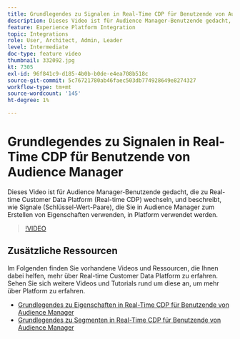 ```yaml
---
title: Grundlegendes zu Signalen in Real-Time CDP für Benutzende von Audience Manager
description: Dieses Video ist für Audience Manager-Benutzende gedacht, die zu Real-time Customer Data Platform (Real-time CDP) wechseln, und beschreibt, wie Signale (Schlüssel-Wert-Paare), die Sie in Audience Manager zum Erstellen von Eigenschaften verwenden, in Platform verwendet werden.
feature: Experience Platform Integration
topic: Integrations
role: User, Architect, Admin, Leader
level: Intermediate
doc-type: feature video
thumbnail: 332092.jpg
kt: 7305
exl-id: 96f841c9-d185-4b0b-b0de-e4ea708b518c
source-git-commit: 5c76721780ab46faec503db774928649e8274327
workflow-type: tm+mt
source-wordcount: '145'
ht-degree: 1%

---
```


# Grundlegendes zu Signalen in Real-Time CDP für Benutzende von Audience Manager

Dieses Video ist für Audience Manager-Benutzende gedacht, die zu Real-time Customer Data Platform (Real-time CDP) wechseln, und beschreibt, wie Signale (Schlüssel-Wert-Paare), die Sie in Audience Manager zum Erstellen von Eigenschaften verwenden, in Platform verwendet werden.

>[!VIDEO](https://video.tv.adobe.com/v/332092/?quality=12&learn=on)

## Zusätzliche Ressourcen

Im Folgenden finden Sie vorhandene Videos und Ressourcen, die Ihnen dabei helfen, mehr über Real-time Customer Data Platform zu erfahren. Sehen Sie sich weitere Videos und Tutorials rund um diese an, um mehr über Platform zu erfahren.

* [Grundlegendes zu Eigenschaften in Real-Time CDP für Benutzende von Audience Manager](https://experienceleague.adobe.com/docs/audience-manager-learn/tutorials/other-integrations/integrating-with-rtcdp/rtcdp-traits-for-aam-users.html?lang=de#other-integrations)
* [Grundlegendes zu Segmenten in Real-Time CDP für Benutzende von Audience Manager](https://experienceleague.adobe.com/docs/audience-manager-learn/tutorials/other-integrations/integrating-with-rtcdp/rtcdp-segments-for-aam-users.html?lang=de#other-integrations)
